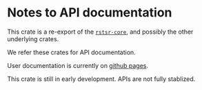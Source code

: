 # Notes to API documentation

This crate is a re-export of the [`rstsr-core`](https://docs.rs/rstsr-core), and possibly the other underlying crates.

We refer these crates for API documentation.

User documentation is currently on [github pages](https://ajz34.github.io/rstsr-book).

This crate is still in early development. APIs are not fully stablized.

